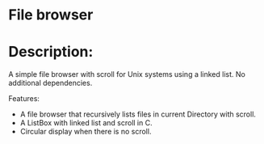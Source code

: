 # File browser

Description:
============
A simple file browser with scroll for Unix systems using a linked list. No additional dependencies.  

Features:
* A file browser that recursively lists files in current Directory with scroll.
* A ListBox with linked list and scroll in C.
* Circular display when there is no scroll.


